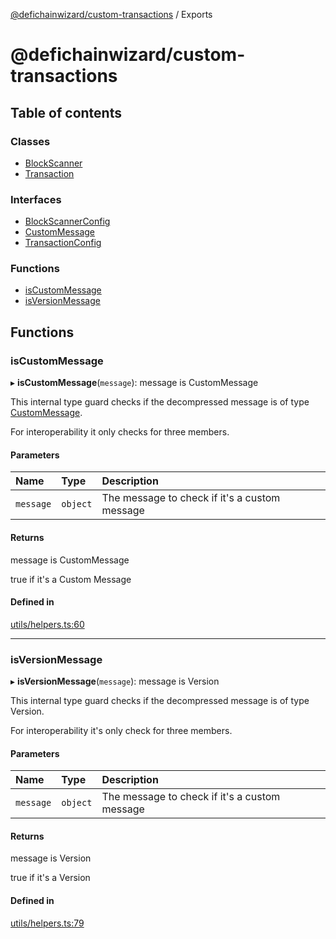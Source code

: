 [@defichainwizard/custom-transactions](README.md) / Exports

# @defichainwizard/custom-transactions

## Table of contents

### Classes

- [BlockScanner](classes/BlockScanner.md)
- [Transaction](classes/Transaction.md)

### Interfaces

- [BlockScannerConfig](interfaces/BlockScannerConfig.md)
- [CustomMessage](interfaces/CustomMessage.md)
- [TransactionConfig](interfaces/TransactionConfig.md)

### Functions

- [isCustomMessage](modules.md#iscustommessage)
- [isVersionMessage](modules.md#isversionmessage)

## Functions

### isCustomMessage

▸ **isCustomMessage**(`message`): message is CustomMessage

This internal type guard checks if the decompressed message is of type [CustomMessage](interfaces/CustomMessage.md).

For interoperability it only checks for three members.

#### Parameters

| Name | Type | Description |
| :------ | :------ | :------ |
| `message` | `object` | The message to check if it's a custom message |

#### Returns

message is CustomMessage

true if it's a Custom Message

#### Defined in

[utils/helpers.ts:60](https://github.com/DeFiChain-Wizard/custom-transcation-library/blob/137fb24/src/utils/helpers.ts#L60)

___

### isVersionMessage

▸ **isVersionMessage**(`message`): message is Version

This internal type guard checks if the decompressed message is of type Version.

For interoperability it's only check for three members.

#### Parameters

| Name | Type | Description |
| :------ | :------ | :------ |
| `message` | `object` | The message to check if it's a custom message |

#### Returns

message is Version

true if it's a Version

#### Defined in

[utils/helpers.ts:79](https://github.com/DeFiChain-Wizard/custom-transcation-library/blob/137fb24/src/utils/helpers.ts#L79)
